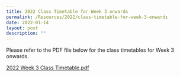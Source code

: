 ```yaml
---
title: 2022 Class Timetable for Week 3 onwards
permalink: /Resources/2022/class-timetable-for-week-3-onwards
date: 2022-01-14
layout: post
description: ""
---
```

Please refer to the PDF file below for the class timetables for Week 3 onwards.

[2022 Week 3 Class Timetable.pdf](https://www-bpghs-moe-edu-sg-admin.cwp.sg/bpghs/announcements-n-updates/2022-class-timetable-for-week-3-onwards)